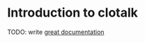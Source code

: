 # Introduction to clotalk

TODO: write [great documentation](http://jacobian.org/writing/what-to-write/)
